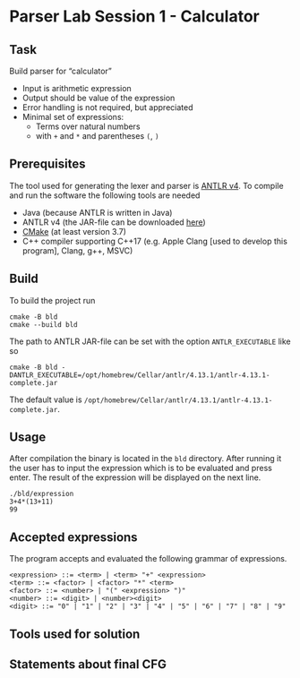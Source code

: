 # Parser Lab Session 1 - Calculator

## Task
Build parser for “calculator”
- Input is arithmetic expression
- Output should be value of the expression
- Error handling is not required, but appreciated
- Minimal set of expressions:
    - Terms over natural numbers
    - with `+` and `*` and parentheses `(`, `)`

## Prerequisites
The tool used for generating the lexer and parser is [ANTLR v4](https://github.com/antlr/antlr4). To compile and run the software the following tools are needed
- Java (because ANTLR is written in Java)
- ANTLR v4 (the JAR-file can be downloaded [here](https://www.antlr.org/download.html))
- [CMake](https://cmake.org/download/) (at least version 3.7)
- C++ compiler supporting C++17 (e.g. Apple Clang [used to develop this program], Clang, g++, MSVC)

## Build
To build the project run
```shell
cmake -B bld
cmake --build bld
```
The path to ANTLR JAR-file can be set with the option `ANTLR_EXECUTABLE` like so
```shell
cmake -B bld -DANTLR_EXECUTABLE=/opt/homebrew/Cellar/antlr/4.13.1/antlr-4.13.1-complete.jar
```
The default value is `/opt/homebrew/Cellar/antlr/4.13.1/antlr-4.13.1-complete.jar`.

## Usage
After compilation the binary is located in the `bld` directory. After running it the user has to input the expression which is to be evaluated and press enter. The result of the expression will be displayed on the next line.
```shell
./bld/expression
3+4*(13+11)
99
```

## Accepted expressions
The program accepts and evaluated the following grammar of expressions.
```
<expression> ::= <term> | <term> "+" <expression>
<term> ::= <factor> | <factor> "*" <term>
<factor> ::= <number> | "(" <expression> ")"
<number> ::= <digit> | <number><digit>
<digit> ::= "0" | "1" | "2" | "3" | "4" | "5" | "6" | "7" | "8" | "9"
```

## Tools used for solution

## Statements about final CFG

